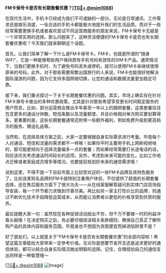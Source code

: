 **FM卡保号卡是否有长期套餐优惠？[[TG💪+ @esim1088](https://t.me/s/esim1088)]**

在现代生活中，手机卡已经成为我们不可或缺的一部分。无论是日常通讯、工作需求还是娱乐消遣，一张合适的手机卡都能极大地提升我们的生活品质。而对于一些经常需要更换手机或者喜欢尝试不同运营商服务的朋友来说，FM卡保号卡无疑是一个非常实用的选择。那么问题来了，这种灵活便捷的FM卡保号卡是否也有长期套餐优惠呢？今天我们就来聊聊这个话题。

首先，让我们简单了解一下什么是FM卡保号卡。FM卡，也就是所谓的“随身WiFi”，它是一种能够帮助用户保持原有手机号码有效性的SIM卡产品。通常情况下，当我们更换手机时，为了避免号码丢失或停机，就可以使用FM卡来继续使用原来的号码。此外，对于那些需要频繁出国旅行的人来说，FM卡也能很好地解决国际漫游的问题，因为它支持多国网络切换，让您的通话和数据流量更加稳定可靠。

接下来，我们重点探讨一下关于长期套餐优惠的问题。其实，市场上确实存在针对FM卡保号卡推出的多种优惠政策，尤其是针对那些希望享受更长时间稳定服务的用户而言。比如，部分运营商会推出半年甚至一年以上的捆绑套餐，这类套餐往往包含更多的通话分钟数、短信条数以及流量额度，并且价格相对单次购买要划算得多。更重要的是，这些长期套餐通常还附带一些额外福利，例如免费升级到更高档次的服务、赠送礼品等。

当然啦，在选择具体方案之前，大家一定要根据自身实际需求进行考量。毕竟每个人对通话、短信和流量的需求都不一样嘛！如果你平时主要用手机上网刷视频啥的，那可能更倾向于选择流量偏多一点的套餐；而如果经常需要打长途电话的话，则应该优先考虑通话时间较长的选项。另外，考虑到未来可能的变化，比如工作地点迁移或者家庭成员增多等情况，也要提前规划好未来的通信需求哦！

说到这里，不得不提一下目前市面上比较受欢迎的一些FM卡品牌及其特色服务了。比如说某知名品牌的FM卡就特别注重用户体验，不仅提供了超值的长期套餐选择，还在售后服务方面下了很大功夫——从在线客服解答疑问到实体门店现场指导安装，每一个环节都力求做到尽善尽美。再比如另一家主打性价比的品牌，则通过不断优化技术手段降低运营成本，从而能让消费者以更低的价格享受到优质的服务。

最后提醒大家一句：虽然现在各种促销活动层出不穷，但千万不要被一时的利益冲昏头脑哦！在决定购买之前，务必要仔细阅读相关条款细则，确保自己真正了解所购产品的具体内容和服务范围。毕竟谁也不想因为贪图便宜而掉进陷阱里不是？

好了朋友们，以上就是关于“FM卡保号卡是否有长期套餐优惠”的全部内容啦！希望这篇文章能给大家带来一定参考价值。无论你是想要节省开支还是追求更好的通信体验，都可以结合自身实际情况做出明智的选择。记住，合理规划自己的通信支出同样是一种智慧哦～

[[TG💪+ @esim1088](https://t.me/s/esim1088) ![Image](https://i.postimg.cc/4NQfJmqS/Snipaste-2025-05-13-00-14-12.png)]